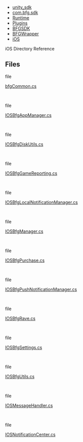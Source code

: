   - [unity\_sdk](dir_169524a6f31e9db4532a84dd08d2dc74.html)
  - [com.bfg.sdk](dir_49a21daf45482078fd78618e852e175e.html)
  - [Runtime](dir_e9197c9bf01613ee4803beab9a6d5be1.html)
  - [Plugins](dir_36160a230b41150251a86d3f9b9f8d3f.html)
  - [BFGSDK](dir_132432e59dec75238d90e62dd14a31de.html)
  - [BFGWrapper](dir_9427daba80608a7518cb19999914a2c1.html)
  - [iOS](dir_44b230bc0fb92c346540c461a7a60e3e.html)

iOS Directory Reference

##  Files

file  

[bfgCommon.cs](i_o_s_2bfg_common_8cs.html)

 

file  

[IOSBfgAppManager.cs](_i_o_s_bfg_app_manager_8cs.html)

 

file  

[IOSBfgDiskUtils.cs](_i_o_s_bfg_disk_utils_8cs.html)

 

file  

[IOSBfgGameReporting.cs](_i_o_s_bfg_game_reporting_8cs.html)

 

file  

[IOSBfgLocalNotificationManager.cs](_i_o_s_bfg_local_notification_manager_8cs.html)

 

file  

[IOSBfgManager.cs](_i_o_s_bfg_manager_8cs.html)

 

file  

[IOSBfgPurchase.cs](_i_o_s_bfg_purchase_8cs.html)

 

file  

[IOSBfgPushNotificationManager.cs](_i_o_s_bfg_push_notification_manager_8cs.html)

 

file  

[IOSBfgRave.cs](_i_o_s_bfg_rave_8cs.html)

 

file  

[IOSBfgSettings.cs](_i_o_s_bfg_settings_8cs.html)

 

file  

[IOSBfgUtils.cs](_i_o_s_bfg_utils_8cs.html)

 

file  

[IOSMessageHandler.cs](_i_o_s_message_handler_8cs.html)

 

file  

[IOSNotificationCenter.cs](_i_o_s_notification_center_8cs.html)
